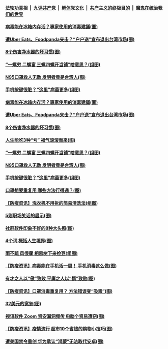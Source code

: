 

####  [法轮功真相](../../../../basic/blob/master/README.md?t=04081302) &nbsp;|&nbsp; [九评共产党](../../../../9ping.md/blob/master/README.md?t=04081302) &nbsp;|&nbsp; [解体党文化](../../../../jtdwh.md/blob/master/README.md?t=04081302)  &nbsp;|&nbsp; [共产主义的终极目的](../../../../gczydzjmd.md/blob/master/README.md?t=04081302) &nbsp;|&nbsp; [魔鬼在统治我们的世界](../../../../mgztzwmdsj.md/blob/master/README.md?t=04081302) 

#### [病毒能在冰箱内存活？專家使用的消毒建議(圖)](../pages/p8/928993.md?t=04081302) 

#### [遭Uber Eats、Foodpanda夹击？“户户送”宣布退出台湾市场(图)](../pages/p8/928911.md?t=04081302) 

#### [8个伤害净水器的坏习惯(图)](../pages/p8/928891.md?t=04081302) 

#### [“一螺穷 二螺富 三螺四螺开当铺”啥意思？(组图)](../pages/p8/928847.md?t=04081302) 

#### [N95口罩救人无数 发明者竟是台湾人(图)](../pages/p8/928803.md?t=04081302) 

#### [手机按键很脏？“这里”病菌更多(组图)](../pages/p8/928801.md?t=04081302) 

#### [病毒能在冰箱内存活？專家使用的消毒建議(圖)](../pages/p8/928993.md?t=04081302) 

#### [遭Uber Eats、Foodpanda夹击？“户户送”宣布退出台湾市场(图)](../pages/p8/928911.md?t=04081302) 

#### [8个伤害净水器的坏习惯(图)](../pages/p8/928891.md?t=04081302) 

#### [人生能吃3种“亏” 福气滚滚而来(图)](../pages/p8/928887.md?t=04081302) 

#### [“一螺穷 二螺富 三螺四螺开当铺”啥意思？(组图)](../pages/p8/928847.md?t=04081302) 

#### [N95口罩救人无数 发明者竟是台湾人(图)](../pages/p8/928803.md?t=04081302) 

#### [手机按键很脏？“这里”病菌更多(组图)](../pages/p8/928801.md?t=04081302) 

#### [口罩想要重复用 哪些方法行得通？(图)](../pages/p8/928736.md?t=04081302) 

#### [【防疫资讯】洗衣机不用拆的简易清洗法(组图)](../pages/p8/928732.md?t=04081302) 

#### [5则职场笑话的启示(图)](../pages/p8/928416.md?t=04081302) 

#### [社群软件印象不好的8种大头照(图)](../pages/p8/928707.md?t=04081302) 

#### [4个词 概括人生境界(图)](../pages/p8/928422.md?t=04081302) 

#### [雨不疏 风很骤 相思树下来捡豆(组图)](../pages/p8/928624.md?t=04081302) 

#### [【防疫资讯】病毒能在手机活一周！ 手机消毒这么做(图)](../pages/p8/928604.md?t=04081302) 

#### [有才之人以“傲”致败 平庸之人以“惰”致败(图)](../pages/p8/928600.md?t=04081302) 

#### [【防疫资讯】口罩消毒重复用？ 方法错误变“吸毒”(图)](../pages/p8/928596.md?t=04081302) 

#### [32美元的宽恕(图)](../pages/p8/928194.md?t=04081302) 

#### [视讯软件 Zoom 资安漏洞频传 电脑个资易遭窃(图)](../pages/p8/928510.md?t=04081302) 

#### [【防疫资讯】疫情流行 超市10个省钱的购物小技巧(图)](../pages/p8/928462.md?t=04081302) 

#### [遭美国禁令重创 华为承认“鸿蒙”无法取代安卓(图)](../pages/p8/928391.md?t=04081302) 

